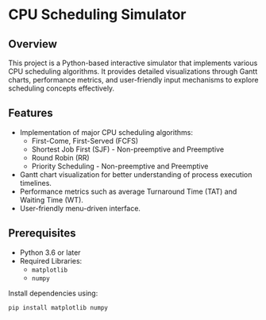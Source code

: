 # CPU Scheduling Simulator

## Overview
This project is a Python-based interactive simulator that implements various CPU scheduling algorithms. It provides detailed visualizations through Gantt charts, performance metrics, and user-friendly input mechanisms to explore scheduling concepts effectively.

## Features
- Implementation of major CPU scheduling algorithms:
  - First-Come, First-Served (FCFS)
  - Shortest Job First (SJF) - Non-preemptive and Preemptive
  - Round Robin (RR)
  - Priority Scheduling - Non-preemptive and Preemptive
- Gantt chart visualization for better understanding of process execution timelines.
- Performance metrics such as average Turnaround Time (TAT) and Waiting Time (WT).
- User-friendly menu-driven interface.

## Prerequisites
- Python 3.6 or later
- Required Libraries:
  - `matplotlib`
  - `numpy`

Install dependencies using:
```bash
pip install matplotlib numpy
